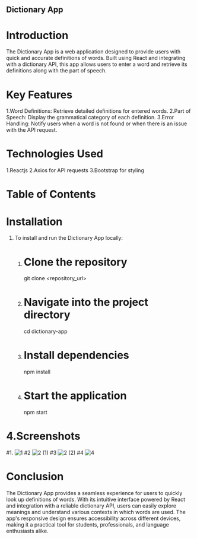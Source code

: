 ## Dictionary App
# Introduction
The Dictionary App is a web application designed to provide users with quick and accurate definitions of words. Built using React and integrating with a dictionary API, this app allows users to enter a word and retrieve its definitions along with the part of speech.

# Key Features
 1.Word Definitions: Retrieve detailed definitions for entered words.
 2.Part of Speech: Display the grammatical category of each definition.
 3.Error Handling: Notify users when a word is not found or when there is an issue with the API request.
# Technologies Used
1.Reactjs
2.Axios for API requests
3.Bootstrap for styling
# Table of Contents <br>
# Installation
1. To install and run the Dictionary App locally: <br>
   1. # Clone the repository <br>
      git clone <repository_url>
   2. # Navigate into the project directory <br>
      cd dictionary-app <br>
   3. # Install dependencies <br>
      npm install <br>
   4. # Start the application <br>
      npm start <br>
# 4.Screenshots
#1.
![1](https://github.com/abhishek-singh632/Dictionary-App-Assignment/assets/118076036/b9d64ba8-249a-4033-be36-073cd09d54df)
#2
![2 (1)](https://github.com/abhishek-singh632/Dictionary-App-Assignment/assets/118076036/6ba3e82e-1616-484d-87ed-017c25f6228a)
#3
![2 (2)](https://github.com/abhishek-singh632/Dictionary-App-Assignment/assets/118076036/c218c906-c614-4f34-b843-40f3732a500b)
#4
![4](https://github.com/abhishek-singh632/Dictionary-App-Assignment/assets/118076036/b02bdc44-38ef-41d9-83e0-7369e63a6aba)

# Conclusion
The Dictionary App provides a seamless experience for users to quickly look up definitions of words. With its intuitive interface powered by React and integration with a reliable dictionary API, users can easily explore meanings and understand various contexts in which words are used. The app's responsive design ensures accessibility across different devices, making it a practical tool for students, professionals, and language enthusiasts alike.
